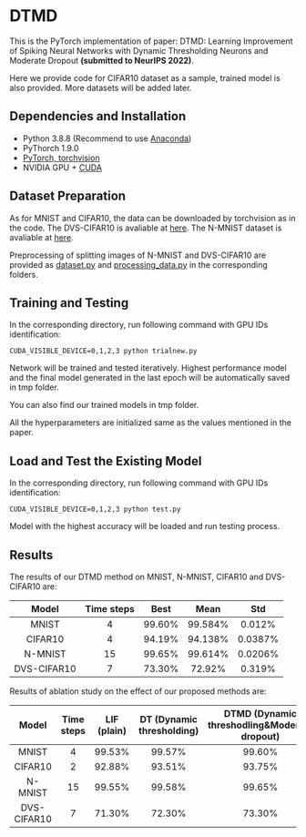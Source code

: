 # DTMD
This is the PyTorch implementation of paper: DTMD: Learning Improvement of Spiking Neural Networks with Dynamic Thresholding Neurons and Moderate Dropout  **(submitted to NeurIPS 2022)**.

Here we provide code for CIFAR10 dataset as a sample, trained model is also provided. More datasets will be added later.

## Dependencies and Installation
- Python 3.8.8 (Recommend to use [Anaconda](https://www.anaconda.com/download/#linux))
- PyThorch 1.9.0
- [PyTorch, torchvision](https://pytorch.org/)
- NVIDIA GPU + [CUDA](https://developer.nvidia.com/cuda-downloads)

## Dataset Preparation
As for MNIST and CIFAR10, the data can be downloaded by torchvision as in the code. The DVS-CIFAR10 is avaliable at [here](https://figshare.com/articles/dataset/CIFAR10-DVS_New/4724671/2). The N-MNIST dataset is avaliable at [here](https://www.garrickorchard.com/datasets/n-mnist).

Preprocessing of splitting images of N-MNIST and DVS-CIFAR10 are provided as [dataset.py](https://github.com/sq171717/DTMT/blob/main/nmnist/dataset.py) and [processing_data.py](https://github.com/sq171717/DTMT/blob/main/dvscifar10/processing_data.py) in the corresponding folders.

## Training and Testing
In the corresponding directory, run following command with GPU IDs identification:

	CUDA_VISIBLE_DEVICE=0,1,2,3 python trialnew.py

Network will be trained and tested iteratively. Highest performance model and the final model generated in the last epoch will be automatically saved in tmp folder.

You can also find our trained models in tmp folder.

All the hyperparameters are initialized same as the values mentioned in the paper.

## Load and Test the Existing Model
In the corresponding directory, run following command with GPU IDs identification:

	CUDA_VISIBLE_DEVICE=0,1,2,3 python test.py

Model with the highest accuracy will be loaded and run testing process.

## Results
The results of our DTMD method on MNIST, N-MNIST, CIFAR10 and DVS-CIFAR10 are:

|    Model    | Time steps |  Best  |  Mean   |   Std   |
|:-----------:|:----------:|:------:|:-------:|:-------:|
|    MNIST    |     4      | 99.60% | 99.584% | 0.012%  |
|   CIFAR10   |     4      | 94.19% | 94.138%  | 0.0387% |
|   N-MNIST   |     15     | 99.65% | 99.614%  | 0.0206% |
| DVS-CIFAR10 |     7      | 73.30% | 72.92% | 0.319%  |


Results of ablation study on the effect of our proposed methods are:

|    Model    | Time steps | LIF (plain) | DT (Dynamic thresholding) | DTMD (Dynamic threshodling&Moderate dropout) |
|:-----------:|:----------:|:-----------:|:-------------------------:|:--------------------------------------------:|
|    MNIST    |     4      |   99.53%    |          99.57%           |                    99.60%                    |
|   CIFAR10   |     2      |   92.88%    |          93.51%           |                    93.75%                    |
|   N-MNIST   |     15     |   99.55%    |          99.58%           |                    99.65%                    |
| DVS-CIFAR10 |     7      |   71.30%    |          72.30%           |                    73.30%                    |

